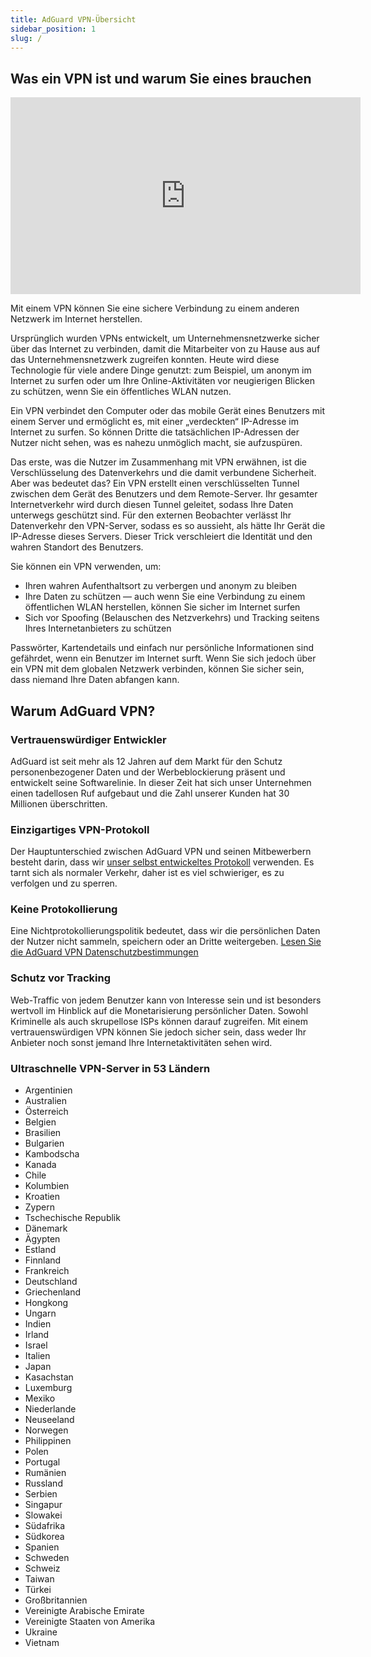 ```yaml
---
title: AdGuard VPN-Übersicht
sidebar_position: 1
slug: /
---
```


## Was ein VPN ist und warum Sie eines brauchen

<iframe width="560" height="315" class="youtube-video" src="https://www.youtube-nocookie.com/embed/7149L3xPmSE" title="YouTube-Videoplayer" frameborder="0" allow="accelerometer; autoplay; clipboard-write; encrypted-media; gyroscope; picture-in-picture" allowfullscreen></iframe>

Mit einem VPN können Sie eine sichere Verbindung zu einem anderen Netzwerk im Internet herstellen.

Ursprünglich wurden VPNs entwickelt, um Unternehmensnetzwerke sicher über das Internet zu verbinden, damit die Mitarbeiter von zu Hause aus auf das Unternehmensnetzwerk zugreifen konnten. Heute wird diese Technologie für viele andere Dinge genutzt: zum Beispiel, um anonym im Internet zu surfen oder um Ihre Online-Aktivitäten vor neugierigen Blicken zu schützen, wenn Sie ein öffentliches WLAN nutzen.

Ein VPN verbindet den Computer oder das mobile Gerät eines Benutzers mit einem Server und ermöglicht es, mit einer „verdeckten“ IP-Adresse im Internet zu surfen. So können Dritte die tatsächlichen IP-Adressen der Nutzer nicht sehen, was es nahezu unmöglich macht, sie aufzuspüren.

Das erste, was die Nutzer im Zusammenhang mit VPN erwähnen, ist die Verschlüsselung des Datenverkehrs und die damit verbundene Sicherheit. Aber was bedeutet das? Ein VPN erstellt einen verschlüsselten Tunnel zwischen dem Gerät des Benutzers und dem Remote-Server. Ihr gesamter Internetverkehr wird durch diesen Tunnel geleitet, sodass Ihre Daten unterwegs geschützt sind. Für den externen Beobachter verlässt Ihr Datenverkehr den VPN-Server, sodass es so aussieht, als hätte Ihr Gerät die IP-Adresse dieses Servers. Dieser Trick verschleiert die Identität und den wahren Standort des Benutzers.

Sie können ein VPN verwenden, um:

- Ihren wahren Aufenthaltsort zu verbergen und anonym zu bleiben
- Ihre Daten zu schützen — auch wenn Sie eine Verbindung zu einem öffentlichen WLAN herstellen, können Sie sicher im Internet surfen
- Sich vor Spoofing (Belauschen des Netzverkehrs) und Tracking seitens Ihres Internetanbieters zu schützen

Passwörter, Kartendetails und einfach nur persönliche Informationen sind gefährdet, wenn ein Benutzer im Internet surft. Wenn Sie sich jedoch über ein VPN mit dem globalen Netzwerk verbinden, können Sie sicher sein, dass niemand Ihre Daten abfangen kann.

## Warum AdGuard VPN?

### Vertrauenswürdiger Entwickler

AdGuard ist seit mehr als 12 Jahren auf dem Markt für den Schutz personenbezogener Daten und der Werbeblockierung präsent und entwickelt seine Softwarelinie. In dieser Zeit hat sich unser Unternehmen einen tadellosen Ruf aufgebaut und die Zahl unserer Kunden hat 30 Millionen überschritten.

### Einzigartiges VPN-Protokoll

Der Hauptunterschied zwischen AdGuard VPN und seinen Mitbewerbern besteht darin, dass wir [unser selbst entwickeltes Protokoll](/general/adguard-vpn-protocol) verwenden. Es tarnt sich als normaler Verkehr, daher ist es viel schwieriger, es zu verfolgen und zu sperren.

### Keine Protokollierung

Eine Nichtprotokollierungspolitik bedeutet, dass wir die persönlichen Daten der Nutzer nicht sammeln, speichern oder an Dritte weitergeben. [Lesen Sie die AdGuard VPN Datenschutzbestimmungen](https://adguard-vpn.com/privacy.html)

### Schutz vor Tracking

Web-Traffic von jedem Benutzer kann von Interesse sein und ist besonders wertvoll im Hinblick auf die Monetarisierung persönlicher Daten. Sowohl Kriminelle als auch skrupellose ISPs können darauf zugreifen. Mit einem vertrauenswürdigen VPN können Sie jedoch sicher sein, dass weder Ihr Anbieter noch sonst jemand Ihre Internetaktivitäten sehen wird.

### Ultraschnelle VPN-Server in 53 Ländern

- Argentinien
- Australien
- Österreich
- Belgien
- Brasilien
- Bulgarien
- Kambodscha
- Kanada
- Chile
- Kolumbien
- Kroatien
- Zypern
- Tschechische Republik
- Dänemark
- Ägypten
- Estland
- Finnland
- Frankreich
- Deutschland
- Griechenland
- Hongkong
- Ungarn
- Indien
- Irland
- Israel
- Italien
- Japan
- Kasachstan
- Luxemburg
- Mexiko
- Niederlande
- Neuseeland
- Norwegen
- Philippinen
- Polen
- Portugal
- Rumänien
- Russland
- Serbien
- Singapur
- Slowakei
- Südafrika
- Südkorea
- Spanien
- Schweden
- Schweiz
- Taiwan
- Türkei
- Großbritannien
- Vereinigte Arabische Emirate
- Vereinigte Staaten von Amerika
- Ukraine
- Vietnam
